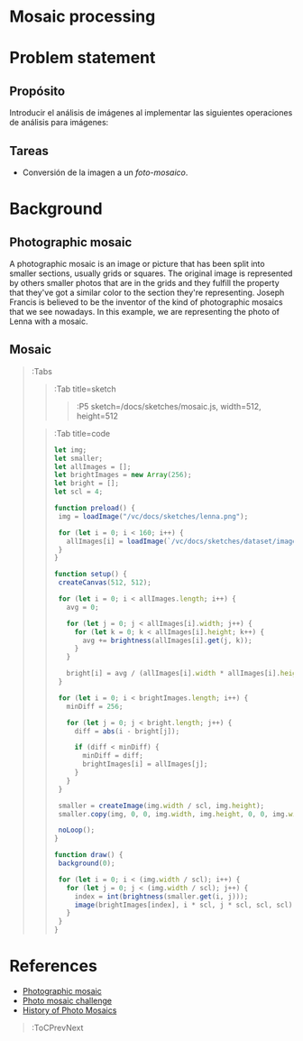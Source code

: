 # Mosaic processing

# Problem statement

## Propósito

Introducir el análisis de imágenes al implementar las siguientes operaciones de análisis para imágenes:

## Tareas

* Conversión de la imagen a un _foto-mosaico_.

# Background

## Photographic mosaic

A photographic mosaic is an image or picture that has been split into smaller sections, usually grids or squares. The original image is represented by others smaller photos that are in the grids and they fulfill the property that they've got a similar color to the section they're representing. Joseph Francis is believed to be the inventor of the kind of photographic mosaics that we see nowadays. In this example, we are representing the photo of Lenna with a mosaic.

## Mosaic

> :Tabs
> > :Tab title=sketch
> >
> > > :P5 sketch=/docs/sketches/mosaic.js, width=512, height=512 
> 
> > :Tab title=code
> > 
> > ```js | mosaic.js
> >let img;
> >let smaller;
> >let allImages = [];
> >let brightImages = new Array(256);
> >let bright = [];
> >let scl = 4;
> >
> >function preload() {
> >  img = loadImage("/vc/docs/sketches/lenna.png");
> >
> >  for (let i = 0; i < 160; i++) {
> >    allImages[i] = loadImage(`/vc/docs/sketches/dataset/image${i}.jpg`);
> >  }
> >}
> >
> >function setup() {
> >  createCanvas(512, 512);
> >
> >  for (let i = 0; i < allImages.length; i++) {
> >    avg = 0;
> >
> >    for (let j = 0; j < allImages[i].width; j++) {
> >      for (let k = 0; k < allImages[i].height; k++) {
> >        avg += brightness(allImages[i].get(j, k));
> >      }
> >    }
> >
> >    bright[i] = avg / (allImages[i].width * allImages[i].height);
> >  }
> >
> >  for (let i = 0; i < brightImages.length; i++) {
> >    minDiff = 256;
> >
> >    for (let j = 0; j < bright.length; j++) {
> >      diff = abs(i - bright[j]);
> >
> >      if (diff < minDiff) {
> >        minDiff = diff;
> >        brightImages[i] = allImages[j];
> >      }
> >    }
> >  }
> >
> >  smaller = createImage(img.width / scl, img.height);
> >  smaller.copy(img, 0, 0, img.width, img.height, 0, 0, img.width / scl, img.height / scl);
> >
> >  noLoop();
> >}
> >
> >function draw() {
> >  background(0);
> >
> >  for (let i = 0; i < (img.width / scl); i++) {
> >    for (let j = 0; j < (img.width / scl); j++) {
> >      index = int(brightness(smaller.get(i, j)));
> >      image(brightImages[index], i * scl, j * scl, scl, scl);
> >    }
> >  }
> >}
> > ```

# References

+ [Photographic mosaic](https://en.wikipedia.org/wiki/Photographic_mosaic)
+ [Photo mosaic challenge](https://www.youtube.com/watch?v=nnlAH1zDBDE)
+ [History of Photo Mosaics](https://digitalartform.com/2017/01/05/history-of-photo-mosaics/)

> :ToCPrevNext